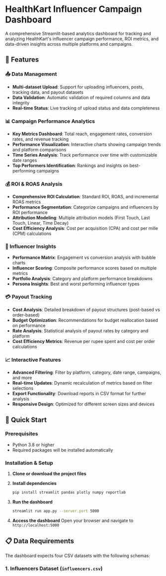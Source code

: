 # HealthKart Influencer Campaign Dashboard

A comprehensive Streamlit-based analytics dashboard for tracking and analyzing HealthKart's influencer campaign performance, ROI metrics, and data-driven insights across multiple platforms and campaigns.

## 🎯 Features

### 📤 Data Management
- **Multi-dataset Upload**: Support for uploading influencers, posts, tracking data, and payout datasets
- **Data Validation**: Automatic validation of required columns and data integrity
- **Real-time Status**: Live tracking of upload status and data completeness

### 📊 Campaign Performance Analytics
- **Key Metrics Dashboard**: Total reach, engagement rates, conversion rates, and revenue tracking
- **Performance Visualization**: Interactive charts showing campaign trends and platform comparisons
- **Time Series Analysis**: Track performance over time with customizable date ranges
- **Top Performers Identification**: Rankings and insights on best-performing campaigns

### 💰 ROI & ROAS Analysis
- **Comprehensive ROI Calculation**: Standard ROI, ROAS, and incremental ROAS metrics
- **Performance Segmentation**: Categorize campaigns and influencers by ROI performance
- **Attribution Modeling**: Multiple attribution models (First Touch, Last Touch, Linear, Time Decay)
- **Cost Efficiency Analysis**: Cost per acquisition (CPA) and cost per mille (CPM) calculations

### 👥 Influencer Insights
- **Performance Matrix**: Engagement vs conversion analysis with bubble charts
- **Influencer Scoring**: Composite performance scores based on multiple metrics
- **Portfolio Analysis**: Category and platform performance breakdowns
- **Persona Insights**: Best and worst performing influencer types

### 💳 Payout Tracking
- **Cost Analysis**: Detailed breakdown of payout structures (post-based vs order-based)
- **Budget Optimization**: Recommendations for budget reallocation based on performance
- **Rate Analysis**: Statistical analysis of payout rates by category and platform
- **Cost Efficiency Metrics**: Revenue per rupee spent and cost per order calculations

### 📈 Interactive Features
- **Advanced Filtering**: Filter by platform, category, date range, campaigns, and more
- **Real-time Updates**: Dynamic recalculation of metrics based on filter selections
- **Export Functionality**: Download reports in CSV format for further analysis
- **Responsive Design**: Optimized for different screen sizes and devices

## 🚀 Quick Start

### Prerequisites
- Python 3.8 or higher
- Required packages will be installed automatically

### Installation & Setup

1. **Clone or download the project files**

2. **Install dependencies**
   ```bash
   pip install streamlit pandas plotly numpy reportlab
   ```

3. **Run the dashboard**
   ```bash
   streamlit run app.py --server.port 5000
   ```

4. **Access the dashboard**
   Open your browser and navigate to `http://localhost:5000`

## 📋 Data Requirements

The dashboard expects four CSV datasets with the following schemas:

### 1. Influencers Dataset (`influencers.csv`)
